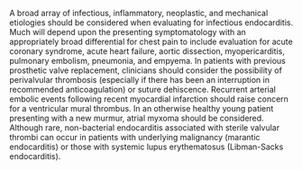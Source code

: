 A broad array of infectious, inflammatory, neoplastic, and mechanical etiologies should be considered when evaluating for infectious endocarditis. Much will depend upon the presenting symptomatology with an appropriately broad differential for chest pain to include evaluation for acute coronary syndrome, acute heart failure, aortic dissection, myopericarditis, pulmonary embolism, pneumonia, and empyema. In patients with previous prosthetic valve replacement, clinicians should consider the possibility of perivalvular thrombosis (especially if there has been an interruption in recommended anticoagulation) or suture dehiscence. Recurrent arterial embolic events following recent myocardial infarction should raise concern for a ventricular mural thrombus. In an otherwise healthy young patient presenting with a new murmur, atrial myxoma should be considered. Although rare, non-bacterial endocarditis associated with sterile valvular thrombi can occur in patients with underlying malignancy (marantic endocarditis) or those with systemic lupus erythematosus (Libman-Sacks endocarditis).